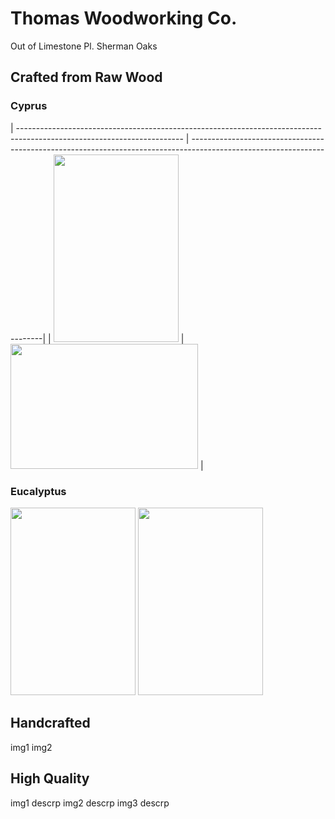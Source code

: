 # Thomas Woodworking Co.
 Out of Limestone Pl. Sherman Oaks

## Crafted from Raw Wood
### Cyprus
| ----------------------------------------------------------------------------------------------------------------------- | -----------------------------------------------------------------------------------------------------------------------|
| <img src="https://github.com/tomtominator/tree-spoon.com/blob/master/IMG_20190523_165933.jpg" width="200" height="300"> | <img src="https://github.com/tomtominator/tree-spoon.com/blob/master/IMG_20190523_165948.jpg" width="300" height="200"> |

### Eucalyptus
<img src="https://github.com/tomtominator/tree-spoon.com/blob/master/IMG_20190523_170014.jpg" width="200" height="300">
<img src="https://github.com/tomtominator/tree-spoon.com/blob/master/IMG_20190523_170024.jpg" width="200" height="300">


## Handcrafted 
img1
img2

## High Quality
img1 
descrp
img2 
descrp
img3
descrp

